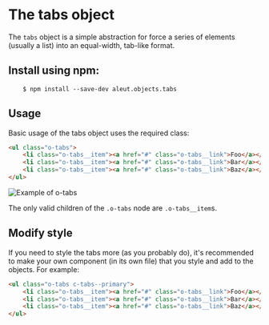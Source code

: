 # The tabs object

The `tabs` object is a simple abstraction for force a series of elements
(usually a list) into an equal-width, tab-like format.

## Install using npm:

```ssh
    $ npm install --save-dev aleut.objects.tabs

```

## Usage

Basic usage of the tabs object uses the required class:

```html
<ul class="o-tabs">
	<li class="o-tabs__item"><a href="#" class="o-tabs__link">Foo</a></li>
	<li class="o-tabs__item"><a href="#" class="o-tabs__link">Bar</a></li>
	<li class="o-tabs__item"><a href="#" class="o-tabs__link">Baz</a></li>
</ul>

```

![Example of o-tabs](https://raw.githubusercontent.com/aleutcss/aleutcss.github.io/master/public/img/o-tabs.png)

The only valid children of the `.o-tabs` node are `.o-tabs__item`s.


## Modify style
If you need to style the tabs more (as you probably do), it's recommended to make your own component (in its own file) that you style and add to the objects.
For example:

```html
<ul class="o-tabs c-tabs--primary">
	<li class="o-tabs__item"><a href="#" class="o-tabs__link">Foo</a></li>
	<li class="o-tabs__item"><a href="#" class="o-tabs__link">Bar</a></li>
	<li class="o-tabs__item"><a href="#" class="o-tabs__link">Baz</a></li>
</ul>
```
